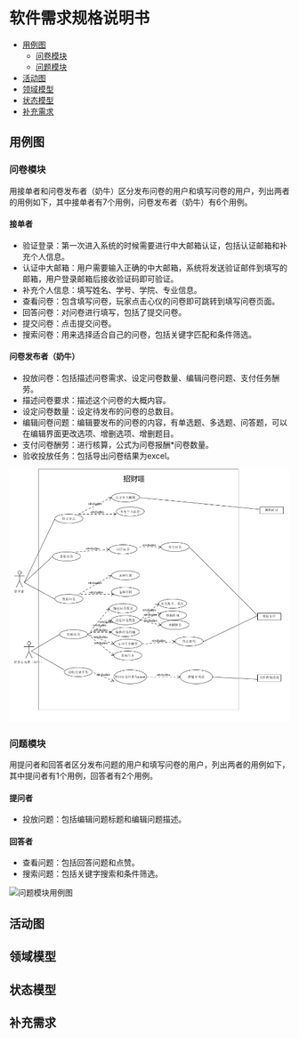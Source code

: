 # 软件需求规格说明书

+ [用例图](#用例图)
  + [问卷模块](#问卷模块)
  + [问题模块](#问题模块)
+ [活动图](#活动图)
+ [领域模型](#领域模型)
+ [状态模型](#状态模型)
+ [补充需求](#补充需求)



## <span id="用例图">用例图</span>

### <span id="问卷模块">问卷模块</span>

用接单者和问卷发布者（奶牛）区分发布问卷的用户和填写问卷的用户，列出两者的用例如下，其中接单者有7个用例，问卷发布者（奶牛）有6个用例。

#### 接单者

+ 验证登录：第一次进入系统的时候需要进行中大邮箱认证，包括认证邮箱和补充个人信息。
+ 认证中大邮箱：用户需要输入正确的中大邮箱，系统将发送验证邮件到填写的邮箱，用户登录邮箱后接收验证码即可验证。
+ 补充个人信息：填写姓名、学号、学院、专业信息。
+ 查看问卷：包含填写问卷，玩家点击心仪的问卷即可跳转到填写问卷页面。
+ 回答问卷：对问卷进行填写，包括了提交问卷。
+ 提交问卷：点击提交问卷。
+ 搜索问卷：用来选择适合自己的问卷，包括关键字匹配和条件筛选。

#### 问卷发布者（奶牛）

+ 投放问卷：包括描述问卷需求、设定问卷数量、编辑问卷问题、支付任务酬劳。
+ 描述问卷要求：描述这个问卷的大概内容。
+ 设定问卷数量：设定待发布的问卷的总数目。
+ 编辑问卷问题：编辑要发布的问卷的内容，有单选题、多选题、问答题，可以在编辑界面更改选项、增删选项、增删题目。
+ 支付问卷酬劳：进行核算，公式为问卷报酬*问卷数量。
+ 验收投放任务：包括导出问卷结果为excel。

![问卷模块用例图](https://github.com/swsad/MoneyMeow_Final/raw/master/imgs/4-软件需求规格说明书/问卷模块用例图.png)

### <span id="问题模块">问题模块</span>

用提问者和回答者区分发布问题的用户和填写问卷的用户，列出两者的用例如下，其中提问者有1个用例，回答者有2个用例。

#### 提问者

+ 投放问题：包括编辑问题标题和编辑问题描述。

#### 回答者

+ 查看问题：包括回答问题和点赞。
+ 搜索问题：包括关键字搜索和条件筛选。

![问题模块用例图](https://github.com/swsad/MoneyMeow_Final/raw/master/imgs/4-软件需求规格说明书/问题模块用例图.png)



## <span id="活动图">活动图</span>



## <span id="领域模型">领域模型</span>



## <span id="状态模型">状态模型</span>



## <span id="补充需求">补充需求</span>




